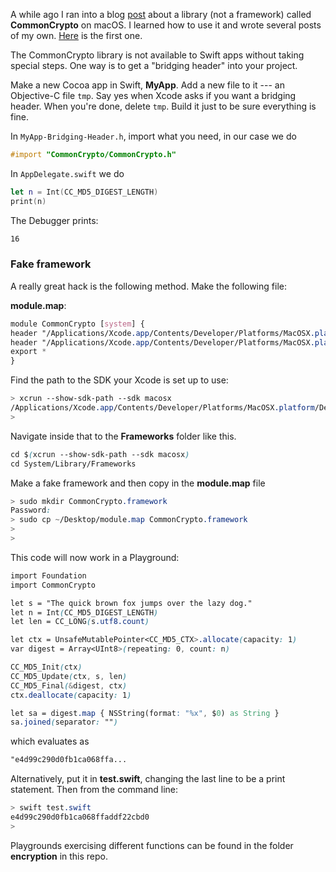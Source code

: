 A while ago I ran into a blog [post](http://iosdeveloperzone.com/2014/10/03/using-commoncrypto-in-swift/) about a library (not a framework) called **CommonCrypto** on macOS.  I learned how to use it and wrote several posts of my own.  [Here](http://telliott99.blogspot.com/2015/12/commoncrypto.html) is the first one.

The CommonCrypto library is not available to Swift apps without taking special steps.  One way is to get a "bridging header" into your project.

Make a new Cocoa app in Swift, **MyApp**.  Add a new file to it --- an Objective-C file ``tmp``.  Say yes when Xcode asks if you want a bridging header.  When you're done, delete ``tmp``.  Build it just to be sure everything is fine.

In ``MyApp-Bridging-Header.h``, import what you need, in our case we do 

```objective-c
#import "CommonCrypto/CommonCrypto.h"
```

In ``AppDelegate.swift`` we do

```swift
let n = Int(CC_MD5_DIGEST_LENGTH)
print(n)
```
The Debugger prints:  

```bash
16
```

### Fake framework

A really great hack is the following method.  Make the following file:

**module.map**:

```css
module CommonCrypto [system] {
header "/Applications/Xcode.app/Contents/Developer/Platforms/MacOSX.platform/Developer/SDKs/MacOSX10.12.sdk/usr/include/CommonCrypto/CommonCrypto.h"
header "/Applications/Xcode.app/Contents/Developer/Platforms/MacOSX.platform/Developer/SDKs/MacOSX10.12.sdk/usr/include/CommonCrypto/CommonRandom.h"
export *
}
```

Find the path to the SDK your Xcode is set up to use:

```css
> xcrun --show-sdk-path --sdk macosx
/Applications/Xcode.app/Contents/Developer/Platforms/MacOSX.platform/Developer/SDKs/MacOSX10.12.sdk
>
```

Navigate inside that to the **Frameworks** folder like this.

```css
cd $(xcrun --show-sdk-path --sdk macosx)
cd System/Library/Frameworks
```

Make a fake framework and then copy in the **module.map** file

```css
> sudo mkdir CommonCrypto.framework
Password:
> sudo cp ~/Desktop/module.map CommonCrypto.framework
> 
>
```

This code will now work in a Playground:

```css
import Foundation
import CommonCrypto

let s = "The quick brown fox jumps over the lazy dog."
let n = Int(CC_MD5_DIGEST_LENGTH)
let len = CC_LONG(s.utf8.count)

let ctx = UnsafeMutablePointer<CC_MD5_CTX>.allocate(capacity: 1)
var digest = Array<UInt8>(repeating: 0, count: n)

CC_MD5_Init(ctx)
CC_MD5_Update(ctx, s, len)
CC_MD5_Final(&digest, ctx)
ctx.deallocate(capacity: 1)

let sa = digest.map { NSString(format: "%x", $0) as String }
sa.joined(separator: "")
```
which evaluates as

```css
"e4d99c290d0fb1ca068ffa...
```

Alternatively, put it in **test.swift**, changing the last line to be a print statement.  Then from the command line:

```css
> swift test.swift
e4d99c290d0fb1ca068ffaddf22cbd0
> 
```

Playgrounds exercising different functions can be found in the folder **encryption** in this repo.


